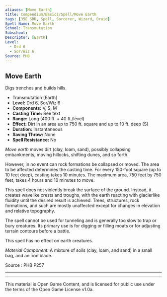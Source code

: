 ```yaml
---
aliases: [Move Earth]
title: Compendium/Basics/Spell/Move Earth
tags: [35E_SRD, Spell, Sorcerer, Wizard, Druid]
Spell Name: Move Earth
School: Transmutation
Subschool: 
Descriptor: [Earth]
Level:
  - Drd 6
  - Sor/Wiz 6
Source: PHB
---
```



## Move Earth

Digs trenches and builds hills.

*   Transmutation [Earth]
*   **Level:** Drd 6, Sor/Wiz 6
*   **Components:** V, S, M
*   **Casting Time:** See text
*   **Range:** Long (400 ft. + 40 ft./level)
*   **Effect:** Dirt in an area up to 750 ft. square and up to 10 ft. deep (S)
*   **Duration:** Instantaneous
*   **Saving Throw:** None
*   **Spell Resistance:** No

<p><i>Move earth</i> moves dirt (clay, loam, sand), possibly collapsing embankments, moving hillocks, shifting dunes, and so forth.</p><p>However, in no event can rock formations be collapsed or moved. The area to be affected determines the casting time. For every 150-foot square (up to 10 feet deep), casting takes 10 minutes. The maximum area, 750 feet by 750 feet, takes 4 hours and 10 minutes to move.</p><p>This spell does not violently break the surface of the ground. Instead, it creates wavelike crests and troughs, with the earth reacting with glacierlike fluidity until the desired result is achieved. Trees, structures, rock formations, and such are mostly unaffected except for changes in elevation and relative topography.</p><p>The spell cannot be used for tunneling and is generally too slow to trap or bury creatures. Its primary use is for digging or filling moats or for adjusting terrain contours before a battle.</p><p>This spell has no effect on earth creatures.</p><p><i>Material Component:</i> A mixture of soils (clay, loam, and sand) in a small bag, and an iron blade.</p>

Source : PHB P257

---

---

This material is Open Game Content, and is licensed for public use under
the terms of the Open Game License v1.0a.
